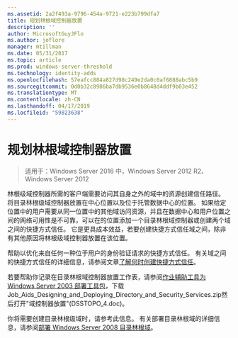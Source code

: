 ```yaml
---
ms.assetid: 2a2f493a-9796-454a-9721-e223b799dfa7
title: 规划林根域控制器放置
description: ''
author: MicrosoftGuyJFlo
ms.author: joflore
manager: mtillman
ms.date: 05/31/2017
ms.topic: article
ms.prod: windows-server-threshold
ms.technology: identity-adds
ms.openlocfilehash: 57eafcc884a827d98c249e2da0c0af6888abc5b9
ms.sourcegitcommit: 0d0b32c8986ba7db9536e0b8648d4ddf9b03e452
ms.translationtype: MT
ms.contentlocale: zh-CN
ms.lasthandoff: 04/17/2019
ms.locfileid: "59823638"
---
```

# <a name="planning-forest-root-domain-controller-placement"></a>规划林根域控制器放置

>适用于：Windows Server 2016 中，Windows Server 2012 R2、 Windows Server 2012

林根级域控制器所需的客户端需要访问其自身之外的域中的资源创建信任路径。 将目录林根级域控制器放置在中心位置以及位于托管数据中心的位置。 如果给定位置中的用户需要从同一位置中的其他域访问资源，并且在数据中心和用户位置之间的网络可用性是不可靠，可以在的位置添加一个目录林根域控制器或创建两个域之间的快捷方式信任。 它是更具成本效益，若要创建快捷方式信任域之间，除非有其他原因将林根级域控制器放置在该位置。  
  
帮助以优化来自任何一种位于用户的身份验证请求的快捷方式信任。 有关域之间的快捷方式信任的详细信息，请参阅文章[了解何时创建快捷方式信任](https://go.microsoft.com/fwlink/?LinkId=107061)。  
  
若要帮助你记录在目录林根域控制器放置工作表，请参阅[作业辅助工具为 Windows Server 2003 部署工具包](https://go.microsoft.com/fwlink/?LinkID=102558)，下载 Job_Aids_Designing_and_Deploying_Directory_and_Security_Services.zip然后打开"域控制器放置"(DSSTOPO_4.doc)。  
  
你将需要创建目录林根级域时，请参考此信息。 有关部署目录林根域的详细信息，请参阅[部署 Windows Server 2008 目录林根域](https://technet.microsoft.com/library/cc731174.aspx)。  
